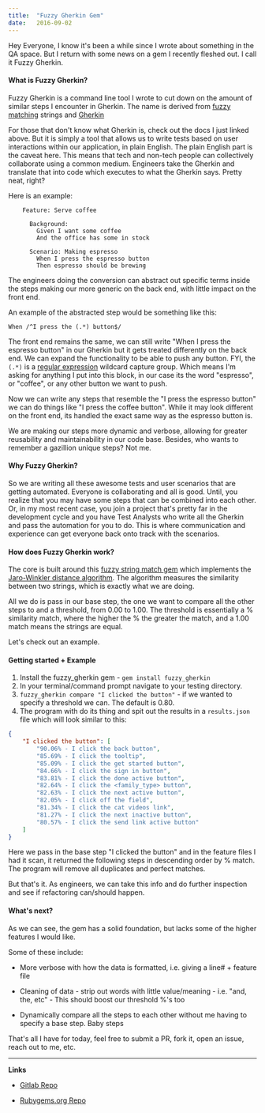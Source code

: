 ```yaml
---
title:  "Fuzzy Gherkin Gem"
date:   2016-09-02
---
```


Hey Everyone, I know it's been a while since I wrote about something in the QA space. But I return with some news on a gem I recently fleshed out. I call it Fuzzy Gherkin.

#### What is Fuzzy Gherkin?

Fuzzy Gherkin is a command line tool I wrote to cut down on the amount of similar steps I encounter in Gherkin. The name is derived from [fuzzy matching](https://en.wikipedia.org/wiki/Approximate_string_matching) strings and [Gherkin](https://github.com/cucumber/cucumber/wiki/Gherkin)

For those that don't know what Gherkin is, check out the docs I just linked above. But it is simply a tool that allows us to write tests based on user interactions within our application, in plain English. The plain English part is the caveat here. This means that tech and non-tech people can collectively collaborate using a common medium. Engineers take the Gherkin and translate that into code which executes to what the Gherkin says. Pretty neat, right? 

Here is an example: 

```gherkin
    Feature: Serve coffee

      Background: 
        Given I want some coffee
        And the office has some in stock

      Scenario: Making espresso  
        When I press the espresso button
        Then espresso should be brewing
```

The engineers doing the conversion can abstract out specific terms inside the steps making our more generic on the back end, with little impact on the front end.

An example of the abstracted step would be something like this: 

`When /^I press the (.*) button$/`

The front end remains the same, we can still write "When I press the espresso button" in our Gherkin but it gets treated differently on the back end. We can expand the functionality to be able to push any button. FYI, the `(.*)` is a [regular expression](https://en.wikipedia.org/wiki/Regular_expression) wildcard capture group. Which means I'm asking for anything I put into this block, in our case its the word "espresso", or "coffee", or any other button we want to push.

Now we can write any steps that resemble the "I press the espresso button" we can do things like "I press the coffee button". While it may look different on the front end, its handled the exact same way as the espresso button is. 

We are making our steps more dynamic and verbose, allowing for greater reusability and maintainability in our code base. Besides, who wants to remember a gazillion unique steps? Not me.

#### Why Fuzzy Gherkin?
So we are writing all these awesome tests and user scenarios that are getting automated. Everyone is collaborating and all is good. Until, you realize that you may have some steps that can be combined into each other. Or, in my most recent case, you join a project that's pretty far in the development cycle and you have Test Analysts who write all the Gherkin and pass the automation for you to do. This is where communication and experience can get everyone back onto track with the scenarios.

#### How does Fuzzy Gherkin work?
The core is built around this [fuzzy string match gem]( https://github.com/kiyoka/fuzzy-string-match) which implements the [Jaro-Winkler distance algorithm](https://en.wikipedia.org/wiki/Jaro%E2%80%93Winkler_distance). The algorithm measures the similarity between two strings, which is exactly what we are doing.

All we do is pass in our base step, the one we want to compare all the other steps to and a threshold, from 0.00 to 1.00. The threshold is essentially a % similarity match, where the higher the % the greater the match, and a 1.00 match means the strings are equal.

Let's check out an example.

#### Getting started + Example

1. Install the fuzzy_gherkin gem - `gem install fuzzy_gherkin`
2. In your terminal/command prompt navigate to your testing directory.
3. `fuzzy_gherkin compare "I clicked the button"` - if we wanted to specify a threshold we can. The default is 0.80.
4. The program with do its thing and spit out the results in a `results.json` file which will look similar to this: 

```json
{
    "I clicked the button": [
        "90.06% - I click the back button",
        "85.69% - I click the tooltip",
        "85.09% - I click the get started button",
        "84.66% - I click the sign in button",
        "83.81% - I click the done active button",
        "82.64% - I click the <family_type> button",
        "82.63% - I click the next active button",
        "82.05% - I click off the field",
        "81.34% - I click the cat videos link",
        "81.27% - I click the next inactive button",
        "80.57% - I click the send link active button"
    ]
}
```


Here we pass in the base step "I clicked the button" and in the feature files I had it scan, it returned the following steps in descending order by % match. The program will remove all duplicates and perfect matches.

But that's it. As engineers, we can take this info and do further inspection and see if refactoring can/should happen.

#### What's next?

As we can see, the gem has a solid foundation, but lacks some of the higher features I would like.

Some of these include: 

* More verbose with how the data is formatted, i.e. giving a line# + feature file

* Cleaning of data - strip out words with little value/meaning - i.e. "and, the, etc" - This should boost our threshold %'s too

* Dynamically compare all the steps to each other without me having to specify a base step. Baby steps

That's all I have for today, feel free to submit a PR, fork it, open an issue, reach out to me, etc. 

------
**Links**

* [Gitlab Repo](https://gitlab.com/distortia/fuzzy_gherkin)

* [Rubygems.org Repo](https://rubygems.org/gems/fuzzy_gherkin)
